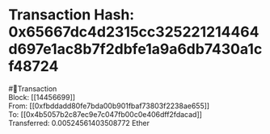 
Transaction Hash: 0x65667dc4d2315cc325221214464d697e1ac8b7f2dbfe1a9a6db7430a1cf48724
====================================================================================
  
#💸Transaction  
Block: [[14456699]]  
From: [[0xfbddadd80fe7bda00b901fbaf73803f2238ae655]]  
To: [[0x4b5057b2c87ec9e7c047fb00c0e406dff2fdacad]]  
Transferred: 0.00524561403508772 Ether